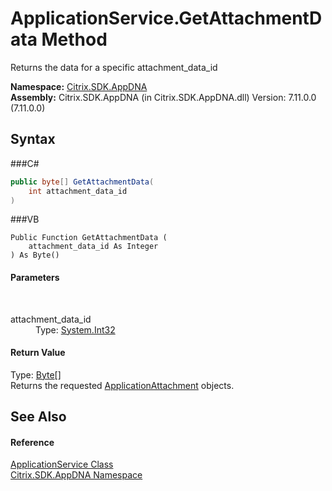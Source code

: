 # ApplicationService.GetAttachmentData Method 
 

Returns the data for a specific attachment_data_id

**Namespace:**&nbsp;<a href="N_Citrix_SDK_AppDNA">Citrix.SDK.AppDNA</a><br />**Assembly:**&nbsp;Citrix.SDK.AppDNA (in Citrix.SDK.AppDNA.dll) Version: 7.11.0.0 (7.11.0.0)

## Syntax

###C#
```csharp
public byte[] GetAttachmentData(
	int attachment_data_id
)
```

###VB
```vbnet
Public Function GetAttachmentData ( 
	attachment_data_id As Integer
) As Byte()
```


#### Parameters
&nbsp;<dl><dt>attachment_data_id</dt><dd>Type: <a href="http://msdn2.microsoft.com/en-us/library/td2s409d" target="_blank">System.Int32</a><br /></dd></dl>

#### Return Value
Type: <a href="http://msdn2.microsoft.com/en-us/library/yyb1w04y" target="_blank">Byte</a>[]<br />Returns the requested <a href="T_Citrix_SDK_AppDNA_ApplicationAttachment">ApplicationAttachment</a> objects.

## See Also


#### Reference
<a href="T_Citrix_SDK_AppDNA_ApplicationService">ApplicationService Class</a><br /><a href="N_Citrix_SDK_AppDNA">Citrix.SDK.AppDNA Namespace</a><br />